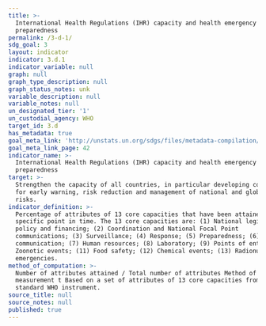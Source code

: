 ```yaml
---
title: >-
  International Health Regulations (IHR) capacity and health emergency
  preparedness
permalink: /3-d-1/
sdg_goal: 3
layout: indicator
indicator: 3.d.1
indicator_variable: null
graph: null
graph_type_description: null
graph_status_notes: unk
variable_description: null
variable_notes: null
un_designated_tier: '1'
un_custodial_agency: WHO
target_id: 3.d
has_metadata: true
goal_meta_link: 'http://unstats.un.org/sdgs/files/metadata-compilation/Metadata-Goal-3.pdf'
goal_meta_link_page: 42
indicator_name: >-
  International Health Regulations (IHR) capacity and health emergency
  preparedness
target: >-
  Strengthen the capacity of all countries, in particular developing countries,
  for early warning, risk reduction and management of national and global health
  risks.
indicator_definition: >-
  Percentage of attributes of 13 core capacities that have been attained at a
  specific point in time. The 13 core capacities are: (1) National legislation,
  policy and financing; (2) Coordination and National Focal Point
  communications; (3) Surveillance; (4) Response; (5) Preparedness; (6) Risk
  communication; (7) Human resources; (8) Laboratory; (9) Points of entry; (10)
  Zoonotic events; (11) Food safety; (12) Chemical events; (13) Radionuclear
  emergencies.
method_of_computation: >-
  Number of attributes attained / Total number of attributes Method of
  measurement t Based on a set of attributes of 13 core capacities from a
  standard WHO instrument.
source_title: null
source_notes: null
published: true
---
```

